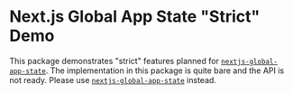 # Next.js Global App State "Strict" Demo

This package demonstrates "strict" features planned for [`nextjs-global-app-state`]. The implementation in this package is quite bare and the API is not ready. Please use [`nextjs-global-app-state`] instead.

[`nextjs-global-app-state`]: https://www.npmjs.com/package/nextjs-global-app-state
